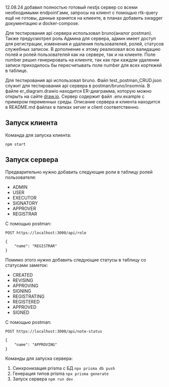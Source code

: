 12.08.24 добавил полностью готовый nestjs сервер со всеми необходимыми endpoint'ами, запросы на клиент с помощью rtk-query ещё не готовы, данные хранятся на клиенте, в планах добавить swagger документацию и docker-compose.

Для тестирования api сервера использовал bruno(аналог postman).
Также предусмотрел роль Админа для сервера, админ имеет доступ для регистрации, изменения и удаления пользователей, ролей, статусов служебных записок. В дополнение к этому реализовал всю валидацию полей и ролей пользователей как на сервере, так и на клиенте.
Поле number решил генерировать на клиенте, так как при каждом удалении записи приходилось бы пересчитывать поле number для всех кортежей в таблице.

Для тестирования api использовал bruno. Файл test_postman_CRUD.json служит для тестирования api сервера в postman/bruno/insomnia.
В файле er_diagram.drawio находится ER-диаграмма, которую можно открыть на сайте [draw.io](https://app.diagrams.net/).
Сервер содержит файл .env.example с примером переменных среды.
Описание сервера и клиента находится в README.md файлах в папках server и client соответственно.

## Запуск клиента
Команда для запуска клиента:
```
npm start
```
## Запуск сервера
Предварительно нужно добавить следующие роли в таблицу ролей пользователя:
* ADMIN
* USER
* EXECUTOR
* SIGNATORY
* APPROVER
* REGISTRAR

С помощью postman:
```
POST https://localhost:3000/api/role

{
    "name": "REGISTRAR"
}
```

Помимо этого нужно добавить следующие статусы в таблицу со статусами заметок:
* CREATED
* REVISING
* APPROVING
* SIGNING
* REGISTRATING
* REGISTERED
* APPROVED
* SIGNED

С помощью postman:
```
POST https://localhost:3000/api/note-status

{
    "name": "APPROVING"
}
```

Команды для запуска сервера:
1. Синхронизация prisma с БД
```npx prisma db push```
2. Генерация типов prisma
```npx prisma generate```
3. Запуск сервера
```npm run dev```
